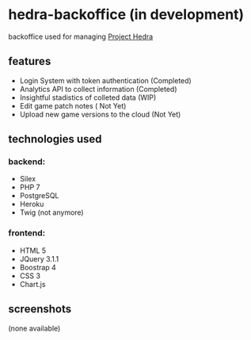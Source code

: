 # hedra-backoffice (in development)
backoffice used for managing [Project Hedra](https://luaek.com/projecthedra)

## features

* Login System with token authentication (Completed)
* Analytics API to collect information (Completed)
* Insightful stadistics of colleted data (WIP)
* Edit game patch notes ( Not Yet)
* Upload new game versions to the cloud (Not Yet)

## technologies used
	
### backend:
	
* Silex
* PHP 7
* PostgreSQL
* Heroku
* Twig (not anymore)

### frontend:

* HTML 5
* JQuery 3.1.1
* Boostrap 4
* CSS 3
* Chart.js

## screenshots
(none available)
